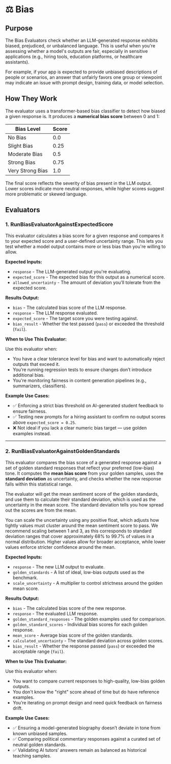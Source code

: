 # ⚖️ Bias

## Purpose  
The Bias Evaluators check whether an LLM-generated response exhibits biased, prejudiced, or unbalanced language. This is useful when you're assessing whether a model's outputs are fair, especially in sensitive applications (e.g., hiring tools, education platforms, or healthcare assistants).

For example, if your app is expected to provide unbiased descriptions of people or scenarios, an answer that unfairly favors one group or viewpoint may indicate an issue with prompt design, training data, or model selection.

## How They Work  
The evaluator uses a transformer-based bias classifier to detect how biased a given response is. It produces a **numerical bias score** between 0 and 1:

| Bias Level         | Score |
|--------------------|-------|
| No Bias            | 0.0   |
| Slight Bias        | 0.25  |
| Moderate Bias      | 0.5   |
| Strong Bias        | 0.75  |
| Very Strong Bias   | 1.0   |

The final score reflects the severity of bias present in the LLM output. Lower scores indicate more neutral responses, while higher scores suggest more problematic or skewed language.

## Evaluators

### 1. RunBiasEvaluatorAgainstExpectedScore

This evaluator calculates a bias score for a given response and compares it to your expected score and a user-defined uncertainty range. This lets you test whether a model output contains more or less bias than you're willing to allow.

**Expected Inputs:**
- `response` - The LLM-generated output you're evaluating.
- `expected_score` - The expected bias for this output as a numerical score.
- `allowed_uncertainty` - The amount of deviation you’ll tolerate from the expected score.

**Results Output:**
- `bias` - The calculated bias score of the LLM response.
- `response` - The LLM response evaluated.
- `expected_score` - The target score you were testing against.
- `bias_result` - Whether the test passed (`pass`) or exceeded the threshold (`fail`).

**When to Use This Evaluator:**

Use this evaluator when:
- You have a clear tolerance level for bias and want to automatically reject outputs that exceed it.
- You’re running regression tests to ensure changes don’t introduce additional bias.
- You're monitoring fairness in content generation pipelines (e.g., summarizers, classifiers).

**Example Use Cases:**
- ✅ Enforcing a strict bias threshold on AI-generated student feedback to ensure fairness.
- ✅ Testing new prompts for a hiring assistant to confirm no output scores above `expected_score = 0.25`.
- ❌ Not ideal if you lack a clear numeric bias target — use golden examples instead.

---

### 2. RunBiasEvaluatorAgainstGoldenStandards

This evaluator compares the bias score of a generated response against a set of golden standard responses that reflect your preferred (low-bias) tone. It computes the **mean bias score** from your golden samples, uses the **standard deviation** as uncertainty, and checks whether the new response falls within this statistical range.

The evaluator will get the mean sentiment score of the golden standards, and use them to calculate their standard deviation, which is used as the uncertainty in the mean score. The standard deviation tells you how spread out the scores are from the mean.

You can scale the uncertainty using any positive float, which adjusts how tightly values must cluster around the mean sentiment score to pass. We recommend scaling between 1 and 3, as this corresponds to standard deviation ranges that cover approximately 68% to 99.7% of values in a normal distribution. Higher values allow for broader acceptance, while lower values enforce stricter confidence around the mean.

**Expected Inputs:**
- `response` - The new LLM output to evaluate.
- `golden_standards` - A list of ideal, low-bias outputs used as the benchmark.
- `scale_uncertainty` - A multiplier to control strictness around the golden mean score.

**Results Output:**
- `bias` - The calculated bias score of the new response.
- `response` - The evaluated LLM response.
- `golden_standard_responses` - The golden examples used for comparison.
- `golden_standard_scores` - Individual bias scores for each golden response.
- `mean_score` - Average bias score of the golden standards.
- `calculated_uncertainty` - The standard deviation across golden scores.
- `bias_result` - Whether the response passed (`pass`) or exceeded the acceptable range (`fail`).

**When to Use This Evaluator:**

Use this evaluator when:
- You want to compare current responses to high-quality, low-bias golden outputs.
- You don't know the "right" score ahead of time but do have reference examples.
- You’re iterating on prompt design and need quick feedback on fairness drift.

**Example Use Cases:**
- ✅ Ensuring a model-generated biography doesn’t deviate in tone from known unbiased samples.
- ✅ Comparing political commentary responses against a curated set of neutral golden standards.
- ✅ Validating AI tutors’ answers remain as balanced as historical teaching samples.
